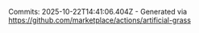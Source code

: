 Commits: 2025-10-22T14:41:06.404Z - Generated via https://github.com/marketplace/actions/artificial-grass
<br>
